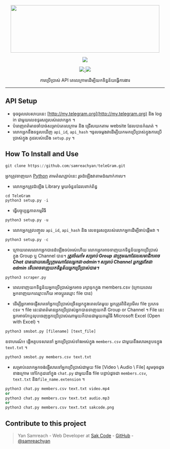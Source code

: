 <p align="center">
  <img src="https://raw.githubusercontent.com/samreachyan /TeleGram/master/.image/20191203_205322.jpg" width="470" height="150">
</p>

<p align="center"><img src="https://img.shields.io/badge/Version-3.1-brightgreen"></p>
<p align="center">
  <a href="https://github.com/th3unkn0n">
    <img src="https://img.shields.io/github/followers/th3unkn0n?label=Follow&style=social">
  </a>
  <a href="https://github.com/th3unkn0n/TeleGram-Group-Scraper">
    <img src="https://img.shields.io/github/stars/th3unkn0n/TeleGram-Group-Scraper?style=social">
  </a>
</p>
<p align="center">
  ការប្រើប្រាស់ API តេលេក្រាមដើម្បីយកទិន្នន័យធ្វើការងារ
</p>
<p align="center">
</p>

---

## API Setup

- ចុចចូលវេបសាយនេះ [http://my.telegram.org](http://my.telegram.org) និង log in ជាមួយលេខទូរសព្ទរបស់លោកអ្នក ។
- បំពេញពត៌មានចាំបាច់សម្រាប់តេលេក្រាម និង ជ្រើសយកតាម website ដែលបានកំណត់ ។
- លោកអ្នកនឹងទទួលឃើញ `api_id`, `api_hash` ។​ ចូលចម្លងវាដើម្បីយកមកប្រើប្រាស់ក្នុងការប្រើប្រាស់ក្នុង កូដរបស់យើង `setup.py` ។​

## How To Install and Use

```py
git clone https://github.com/samreachyan/teleGram.git
```

អ្នកត្រូវទាញយក [Python](https://www.python.org/downloads/) តាមតំណភ្ជាប់នេះ រួចដំឡើងវាតាមដំណាក់កាល។

- លោកអ្នកត្រូវដំឡើង Library មួយចំនួនដែលពាក់ព័ន្ធ

```py
cd TeleGram
python3 setup.py -i
```

- ធ្វើបច្ចុប្បន្នភាពកម្មវិធី

```py
python3 setup.py -u
```

- លោកអ្នកត្រូវបញ្ចូល `api_id`,​ `api_hash` និង លេខទូរសព្ទរបស់លោកអ្នកដើម្បីចាប់ផ្តើមវា ។

```py
python3 setup.py -c
```

- ក្រោយពេលលោកអ្នកបានដំឡើងចប់អស់ហើយ លោកអ្នកអាចទាញយកទិន្នន័យអ្នកប្រើប្រាស់ ក្នុង Group ឬ ​Channel បាន។
  **_ត្រូវចំណាំ៖ សម្រាប់ Group ជាក្រុមណាដែលសមាជិកអាច Chat បានដោយសេរីឬក្រុមណាដែលអ្នកជា admin។ សម្រាប់ Channel អ្នកត្រូវតែជា admin ទើបអាចទាញយកទិន្នន័យអ្នកប្រើប្រាស់បាន។_**

```
python3 scraper.py
```

- ពេលទាញយកទិន្នន័យអ្នកប្រើប្រាស់អ្នកអាច រក្សាទុកក្នុង members.csv (ក្រោយពេលអ្នកទាញយកឈ្មោះហើយ អាចប្តូរឈ្មោះ file បាន)

- ដើម្បីអ្នកអាចផ្ញើសារទៅអ្នកប្រើប្រាស់ច្រើនអ្នកក្នុងពេលតែមួយ អ្នកត្រូវពិនិត្យមើល file ប្រភេទ csv ។ file នេះជាពត៌មានអ្នកប្រើប្រាស់អ្នកបានទាញយកពី Group or Channel ។ File នេះអ្នកអាចកែឬលុបចេញអ្នកប្រើប្រាស់ណាមួយក៏បានជាមួយកម្មវិធី Microsoft Excel (Open with Excel) ។

```py
python3 smsbot.py [filename] [text_file]
```

ឧទាហរណ៍៖ ផ្ញើអត្ថបទសារទៅ អ្នកប្រើប្រាស់ទាំងអស់ក្នុង `members.csv` ជាមួយនឹងសារអត្ថបទក្នុង `text.txt` ។

```py
python3 smsbot.py members.csv text.txt
```

- សម្រាប់លោកអ្នកចង់ផ្ញើសារទៅអ្នកប្រើប្រាស់ជាមួយ file [Video \ Audio \ File] សូមចុចដូចខាងក្រោម
  ទៅកែកូដនៅក្នុង `chat.py` ជាមួយនឹង file បន្ទាប់ដូចជា `members.csv`, `text.txt` និង​ `file_name.extension` ។

```py
python3 chat.py members.csv text.txt video.mp4
or
python3 chat.py members.csv text.txt audio.mp3
or
python3 chat.py members.csv text.txt sakcode.png
```

## Contribute to this project

> Yan Samreach - Web Developer at [Sak Code](https://sakcode.net/) - [GitHub](https://github.com/samreachyan/TeleGram) - [@samreachyan](https://t.me/samreachyan)
